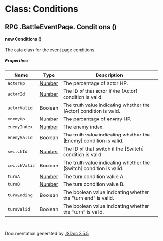 # Class: Conditions

## [RPG](RPG.md) [.BattleEventPage](RPG.BattleEventPage.md).  Conditions ()

#### new Conditions ()

The data class for the event page conditions.

##### Properties:

| Name | Type | Description |
| --- | --- | --- |
| `actorHp` | [Number](Number.md) | The percentage of actor HP. |
| `actorId` | [Number](Number.md) | The ID of that actor if the [Actor] condition is valid. |
| `actorValid` | Boolean | The truth value indicating whether the [Actor] condition is valid. |
| `enemyHp` | [Number](Number.md) | The percentage of enemy HP. |
| `enemyIndex` | [Number](Number.md) | The enemy index. |
| `enemyValid` | Boolean | The truth value indicating whether the [Enemy] condition is valid. |
| `switchId` | [Number](Number.md) | The ID of that switch if the [Switch] condition is valid. |
| `switchValid` | Boolean | The truth value indicating whether the [Switch] condition is valid. |
| `turnA` | [Number](Number.md) | The turn condition value A. |
| `turnB` | [Number](Number.md) | The turn condition value B. |
| `turnEnding` | Boolean | The boolean value indicating whether the "turn end" is valid. |
| `turnValid` | Boolean | The boolean value indicating whether the "turn" is valid. |

<dl>
</dl>


 <br>

  Documentation generated by [JSDoc 3.5.5](https://github.com/jsdoc3/jsdoc)
